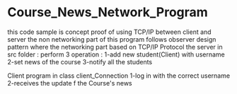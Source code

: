 # Course_News_Network_Program
this code sample is concept proof of using TCP/IP between client and server
the non networking part of this program follows observer design pattern 
where the networking part based on TCP/IP Protocol 
the server in src folder : perform 3 operation :
1-add new student(Client) with username
2-set news of the course 
3-notify all the students 

Client program in class client_Connection
1-log in with the  correct username 
2-receives the update f the Course's news

